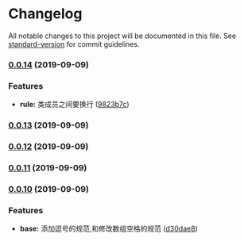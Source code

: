 # Changelog

All notable changes to this project will be documented in this file. See [standard-version](https://github.com/conventional-changelog/standard-version) for commit guidelines.

### [0.0.14](https://github.com/aotuzuche/eslint-config-atzuche/compare/v0.0.13...v0.0.14) (2019-09-09)


### Features

* **rule:** 类成员之间要换行 ([9823b7c](https://github.com/aotuzuche/eslint-config-atzuche/commit/9823b7c))

### [0.0.13](https://github.com/aotuzuche/eslint-config-atzuche/compare/v0.0.12...v0.0.13) (2019-09-09)

### [0.0.12](https://github.com/aotuzuche/eslint-config-atzuche/compare/v0.0.11...v0.0.12) (2019-09-09)

### [0.0.11](https://github.com/aotuzuche/eslint-config-atzuche/compare/v0.0.10...v0.0.11) (2019-09-09)

### [0.0.10](https://github.com/aotuzuche/eslint-config-atzuche/compare/v0.0.9...v0.0.10) (2019-09-09)


### Features

* **base:** 添加逗号的规范,和修改数组空格的规范 ([d30dae8](https://github.com/aotuzuche/eslint-config-atzuche/commit/d30dae8))

